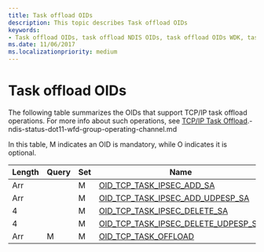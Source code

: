 ```yaml
---
title: Task offload OIDs
description: This topic describes Task offload OIDs 
keywords:
- Task offload OIDs, task offload NDIS OIDs, task offload OIDs WDK, task offload OIDs networking
ms.date: 11/06/2017
ms.localizationpriority: medium
---
```


# Task offload OIDs

The following table summarizes the OIDs that support TCP/IP task offload operations. For more info about such operations, see [TCP/IP Task Offload](task-offload.md).-ndis-status-dot11-wfd-group-operating-channel.md

In this table, M indicates an OID is mandatory, while O indicates it is optional.

| Length | Query | Set | Name |
| --- | --- | --- | --- |
| Arr |   | M | [OID_TCP_TASK_IPSEC_ADD_SA](oid-tcp-task-ipsec-add-sa.md) |
| Arr |   | M | [OID_TCP_TASK_IPSEC_ADD_UDPESP_SA](oid-tcp-task-ipsec-add-udpesp-sa.md) |
| 4 |   | M | [OID_TCP_TASK_IPSEC_DELETE_SA](oid-tcp-task-ipsec-delete-sa.md) |
| 4 |   | M | [OID_TCP_TASK_IPSEC_DELETE_UDPESP_SA](oid-tcp-task-ipsec-delete-udpesp-sa.md) |
| Arr | M | M | [OID_TCP_TASK_OFFLOAD](oid-tcp-task-offload.md) |

